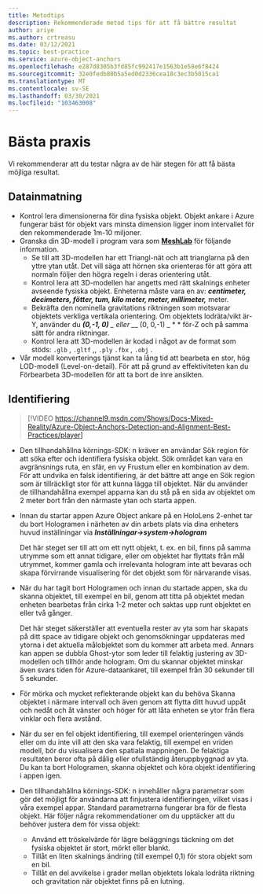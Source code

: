 ```yaml
---
title: Metodtips
description: Rekommenderade metod tips för att få bättre resultat
author: ariye
ms.author: crtreasu
ms.date: 03/12/2021
ms.topic: best-practice
ms.service: azure-object-anchors
ms.openlocfilehash: e287d8305b3fd85fc992417e1563b1e58e6f8424
ms.sourcegitcommit: 32e0fedb80b5a5ed0d2336cea18c3ec3b5015ca1
ms.translationtype: MT
ms.contentlocale: sv-SE
ms.lasthandoff: 03/30/2021
ms.locfileid: "103463008"
---
```

# <a name="best-practices"></a>Bästa praxis

Vi rekommenderar att du testar några av de här stegen för att få bästa möjliga resultat.

## <a name="ingestion"></a>Datainmatning

- Kontrol lera dimensionerna för dina fysiska objekt. Objekt ankare i Azure fungerar bäst för objekt vars minsta dimension ligger inom intervallet för den rekommenderade 1m-10 miljoner.
- Granska din 3D-modell i program vara som [**MeshLab**](https://www.meshlab.net/) för följande information.
  - Se till att 3D-modellen har ett Triangl-nät och att trianglarna på den yttre ytan utåt. Det vill säga att hörnen ska orienteras för att göra att normaln följer den högra regeln i deras orientering utåt.
  - Kontrol lera att 3D-modellen har angetts med rätt skalnings enheter avseende fysiska objekt. Enheterna måste vara en av: ***centimeter, decimeters, fötter, tum, kilo meter, meter, millimeter,*** meter.
  - Bekräfta den nominella gravitations riktningen som motsvarar objektets verkliga vertikala orientering. Om objektets lodräta/vikt är-Y, använder du ***(0,-1, 0)** _ eller _*_ (0, 0,-1) _ * * för-Z och på samma sätt för andra riktningar.
  - Kontrol lera att 3D-modellen är kodad i något av de format som stöds: `.glb` , `.gltf` ,, `.ply` `.fbx` , `.obj` .
- Vår modell konverterings tjänst kan ta lång tid att bearbeta en stor, hög LOD-modell (Level-on-detail). För att på grund av effektiviteten kan du Förbearbeta 3D-modellen för att ta bort de inre ansikten.

## <a name="detection"></a>Identifiering

> [!VIDEO https://channel9.msdn.com/Shows/Docs-Mixed-Reality/Azure-Object-Anchors-Detection-and-Alignment-Best-Practices/player]

- Den tillhandahållna körnings-SDK: n kräver en användar Sök region för att söka efter och identifiera fysiska objekt. Sök området kan vara en avgränsnings ruta, en sfär, en vy Frustum eller en kombination av dem. För att undvika en falsk identifiering, är det bättre att ange en Sök region som är tillräckligt stor för att kunna lägga till objektet. När du använder de tillhandahållna exempel apparna kan du stå på en sida av objektet om 2 meter bort från den närmaste ytan och starta appen.
- Innan du startar appen Azure Object ankare på en HoloLens 2-enhet tar du bort Hologramen i närheten av din arbets plats via dina enheters huvud inställningar via ***Inställningar->system->hologram***

  Det här steget ser till att om ett nytt objekt, t. ex. en bil, finns på samma utrymme som ett annat tidigare, eller om objektet har flyttats från mål utrymmet, kommer gamla och irrelevanta hologram inte att bevaras och skapa förvirrande visualisering för det objekt som för närvarande visas.
- När du har tagit bort Hologramen och innan du startade appen, ska du skanna objektet, till exempel en bil, genom att titta på objektet medan enheten bearbetas från cirka 1-2 meter och saktas upp runt objektet en eller två gånger.

  Det här steget säkerställer att eventuella rester av yta som har skapats på ditt space av tidigare objekt och genomsökningar uppdateras med ytorna i det aktuella målobjektet som du kommer att arbeta med. Annars kan appen se dubbla Ghost-ytor som leder till felaktig justering av 3D-modellen och tillhör ande hologram. Om du skannar objektet minskar även svars tiden för Azure-dataankaret, till exempel från 30 sekunder till 5 sekunder.
- För mörka och mycket reflekterande objekt kan du behöva Skanna objektet i närmare intervall och även genom att flytta ditt huvud uppåt och nedåt och åt vänster och höger för att låta enheten se ytor från flera vinklar och flera avstånd.
- När du ser en fel objekt identifiering, till exempel orienteringen vänds eller om du inte vill att den ska vara felaktig, till exempel en vriden modell, bör du visualisera den spatiala mappningen. De felaktiga resultaten beror ofta på dålig eller ofullständig återuppbyggnad av yta. Du kan ta bort Hologramen, skanna objektet och köra objekt identifiering i appen igen.
- Den tillhandahållna körnings-SDK: n innehåller några parametrar som gör det möjligt för användarna att finjustera identifieringen, vilket visas i våra exempel appar. Standard parametrarna fungerar bra för de flesta objekt. Här följer några rekommendationer om du upptäcker att du behöver justera dem för vissa objekt:
  - Använd ett tröskelvärde för lägre beläggnings täckning om det fysiska objektet är stort, mörkt eller blankt.
  - Tillåt en liten skalnings ändring (till exempel 0,1) för stora objekt som en bil.
  - Tillåt en del avvikelse i grader mellan objektets lokala lodräta riktning och gravitation när objektet finns på en lutning.
